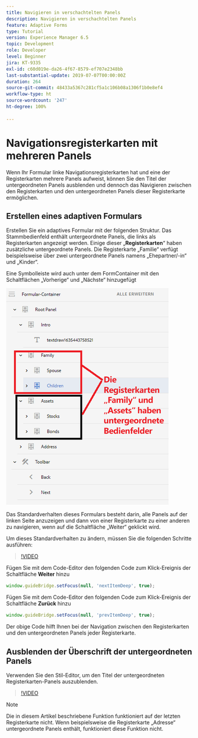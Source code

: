 ```yaml
---
title: Navigieren in verschachtelten Panels
description: Navigieren in verschachtelten Panels
feature: Adaptive Forms
type: Tutorial
version: Experience Manager 6.5
topic: Development
role: Developer
level: Beginner
jira: KT-9335
exl-id: c60d019e-da26-4f67-8579-ef707e2348bb
last-substantial-update: 2019-07-07T00:00:00Z
duration: 264
source-git-commit: 48433a5367c281cf5a1c106b08a1306f1b0e8ef4
workflow-type: ht
source-wordcount: '247'
ht-degree: 100%

---
```


# Navigationsregisterkarten mit mehreren Panels

Wenn Ihr Formular linke Navigationsregisterkarten hat und eine der Registerkarten mehrere Panels aufweist, können Sie den Titel der untergeordneten Panels ausblenden und dennoch das Navigieren zwischen den Registerkarten und den untergeordneten Panels dieser Registerkarte ermöglichen.

## Erstellen eines adaptiven Formulars

Erstellen Sie ein adaptives Formular mit der folgenden Struktur. Das Stammbedienfeld enthält untergeordnete Panels, die links als Registerkarten angezeigt werden. Einige dieser „**Registerkarten**“ haben zusätzliche untergeordnete Panels. Die Registerkarte „Familie“ verfügt beispielsweise über zwei untergeordnete Panels namens „Ehepartner/-in“ und „Kinder“.

Eine Symbolleiste wird auch unter dem FormContainer mit den Schaltflächen „Vorherige“ und „Nächste“ hinzugefügt

![toolbar-spacing](assets/multiple-panels.png)



Das Standardverhalten dieses Formulars besteht darin, alle Panels auf der linken Seite anzuzeigen und dann von einer Registerkarte zu einer anderen zu navigieren, wenn auf die Schaltfläche „Weiter“ geklickt wird.

Um dieses Standardverhalten zu ändern, müssen Sie die folgenden Schritte ausführen:

>[!VIDEO](https://video.tv.adobe.com/v/338369?quality=12&learn=on)


Fügen Sie mit dem Code-Editor den folgenden Code zum Klick-Ereignis der Schaltfläche **Weiter** hinzu

```javascript
window.guideBridge.setFocus(null, 'nextItemDeep', true);
```

Fügen Sie mit dem Code-Editor den folgenden Code zum Klick-Ereignis der Schaltfläche **Zurück** hinzu

```javascript
window.guideBridge.setFocus(null, 'prevItemDeep', true);
```

Der obige Code hilft Ihnen bei der Navigation zwischen den Registerkarten und den untergeordneten Panels jeder Registerkarte.

## Ausblenden der Überschrift der untergeordneten Panels

Verwenden Sie den Stil-Editor, um den Titel der untergeordneten Registerkarten-Panels auszublenden.

>[!VIDEO](https://video.tv.adobe.com/v/338370?quality=12&learn=on)

>[!NOTE]
>
>Die in diesem Artikel beschriebene Funktion funktioniert auf der letzten Registerkarte nicht. Wenn beispielsweise die Registerkarte „Adresse“ untergeordnete Panels enthält, funktioniert diese Funktion nicht.
